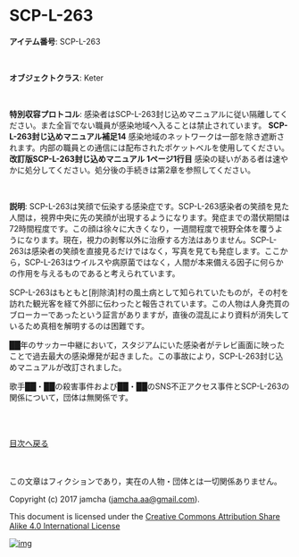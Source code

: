 # SCP-L-263

**アイテム番号**: SCP-L-263  

<br>  

**オブジェクトクラス**: Keter  

<br>  

**特別収容プロトコル**: 感染者はSCP-L-263封じ込めマニュアルに従い隔離してください。また全盲でない職員が感染地域へ入ることは禁止されています。 **SCP-L-263封じ込めマニュアル補足14** 感染地域のネットワークは一部を除き遮断されます。内部の職員との通信には配布されたポケットベルを使用してください。 **改訂版SCP-L-263封じ込めマニュアル 1ページ1行目** 感染の疑いがある者は速やかに処分してください。処分後の手続きは第2章を参照してください。  

<br>  

**説明**: SCP-L-263は笑顔で伝染する感染症です。SCP-L-263感染者の笑顔を見た人間は，視界中央に先の笑顔が出現するようになります。発症までの潜伏期間は72時間程度です。この顔は徐々に大きくなり，一週間程度で視野全体を覆うようになります。現在，視力の剥奪以外に治療する方法はありません。SCP-L-263は感染者の笑顔を直接見るだけではなく，写真を見ても発症します。ここから，SCP-L-263はウイルスや病原菌ではなく，人間が本来備える因子に何らかの作用を与えるものであると考えられています。  

SCP-L-263はもともと[削除済]村の風土病として知られていたものが，その村を訪れた観光客を経て外部に伝わったと報告されています。この人物は人身売買のブローカーであったという証言がありますが，直後の混乱により資料が消失しているため真相を解明するのは困難です。  

██年のサッカー中継において，スタジアムにいた感染者がテレビ画面に映ったことで過去最大の感染爆発が起きました。この事故により，SCP-L-263封じ込めマニュアルが改訂されました。  

歌手██・██の殺害事件および██・██のSNS不正アクセス事件とSCP-L-263の関係について，団体は無関係です。  

<br>  
<br>  

[目次へ戻る](https://github.com/jamcha-aa/SCP/blob/master/README.md)  

<br>  
<br>  
この文章はフィクションであり，実在の人物・団体とは一切関係ありません。  

Copyright (c) 2017 jamcha (jamcha.aa@gmail.com).  

This document is licensed under the [Creative Commons Attribution Share Alike 4.0 International License](http://creativecommons.org/licenses/by-sa/4.0/deed)  

[![img](http://i.creativecommons.org/l/by-sa/3.0/80x15.png)](http://creativecommons.org/licenses/by-sa/4.0/deed)